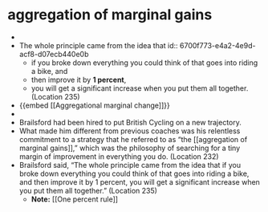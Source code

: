 # aggregation of marginal gains
-
- The whole principle came from the idea that
  id:: 6700f773-e4a2-4e9d-acf8-d07ecb440e0b
	- if you broke down everything you could think of that goes into riding a bike, and
	- then improve it by **1 percent**,
	- you will get a significant increase when you put them all together. (Location 235)
- {{embed [[Aggregational marginal change]]}}
-
- Brailsford had been hired to put British Cycling on a new trajectory.
- What made him different from previous coaches was his relentless commitment to a strategy that he referred to as “the [[aggregation of marginal gains]],” which was the philosophy of searching for a tiny margin of improvement in everything you do. (Location 232)
- Brailsford said, “The whole principle came from the idea that if you broke down everything you could think of that goes into riding a bike, and then improve it by 1 percent, you will get a significant increase when you put them all together.” (Location 235)
	- **Note:** [[One percent rule]]